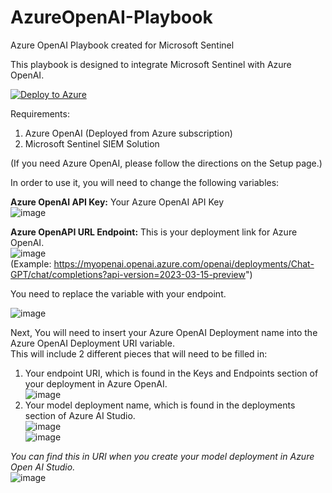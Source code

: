 # AzureOpenAI-Playbook
Azure OpenAI Playbook created for Microsoft Sentinel

This playbook is designed to integrate Microsoft Sentinel with Azure OpenAI.

[![Deploy to Azure](https://aka.ms/deploytoazurebutton)](https://portal.azure.com/#create/Microsoft.Template/uri/https%3A%2F%2Fraw.githubusercontent.com%2Fml58158%2FAzureOpenAI-Playbook%2Fmain%2Fazuredeploy.json)

Requirements:

1. Azure OpenAI (Deployed from Azure subscription)
2. Microsoft Sentinel SIEM Solution

(If you need Azure OpenAI, please follow the directions on the Setup page.)

In order to use it, you will need to change the following variables:

<b>Azure OpenAI API Key:</b> Your Azure OpenAI API Key<br>
![image](https://github.com/ml58158/AzureOpenAI-Playbook/assets/11156002/284542ec-2e90-4f40-b9bd-db67f4a8181c)


<b>Azure OpenAPI URL Endpoint:</b> This is your deployment link for Azure OpenAI.<br>
![image](https://github.com/ml58158/AzureOpenAI-Playbook/assets/11156002/83e6b402-f5a4-4eef-9c46-8771ec25b170) <br>
(Example: https://myopenai.openai.azure.com/openai/deployments/Chat-GPT/chat/completions?api-version=2023-03-15-preview")

You need to replace the <myopenai> variable with your endpoint. 

![image](https://github.com/ml58158/AzureOpenAI-Playbook/assets/11156002/ee7f7cf0-4b97-42b4-8d46-1dc2ee04a371)

Next, You will need to insert your Azure OpenAI Deployment name into the Azure OpenAI Deployment URI variable. <br>
This will include 2 different pieces that will need to be filled in: <br>
1.  Your endpoint URI, which is found in the Keys and Endpoints section of your deployment in Azure OpenAI. <br> 
![image](https://github.com/ml58158/AzureOpenAI-Playbook/assets/11156002/668e1a4d-2c8c-4666-9b4e-22a39ff77401) <br>
2. Your model deployment name, which is found in the deployments section of Azure AI Studio. <br>
![image](https://github.com/ml58158/AzureOpenAI-Playbook/assets/11156002/ee3e26c2-52f8-4d17-9b0c-695cb4bca1a6) <br>
![image](https://github.com/ml58158/AzureOpenAI-Playbook/assets/11156002/af580083-d972-438f-aea3-785979e5b687)<br>



*You can find this in URI when you create your model deployment in Azure Open AI Studio.* <br>
![image](https://github.com/ml58158/AzureOpenAI-Playbook/assets/11156002/13d9dab2-3dd0-4646-99a4-f9b53f298b67)


